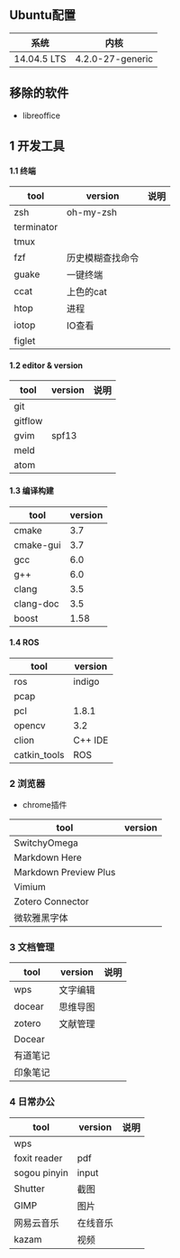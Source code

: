 ## Ubuntu配置       
 系统        | 内核             
---          | ---
 14.04.5 LTS | 4.2.0-27-generic
 ## 移除的软件    
-    libreoffice    
   
 ##  1 开发工具         
 ####  1.1 终端        


 tool      | version            | 说明 |
--         | ----             | ---
zsh        | oh-my-zsh        |
terminator |
tmux       |
fzf        | 历史模糊查找命令
guake      | 一键终端
ccat       | 上色的cat
htop       | 进程
iotop      | IO查看
figlet     |


#### 1.2 editor & version  
tool    | version  | 说明 |
--      | ----  | ---
git     |
gitflow |
gvim    | spf13
meld    |
atom    |

#### 1.3 编译构建   

   tool   | version
---       | ----
cmake     | 3.7
cmake-gui | 3.7
gcc       | 6.0
g++       | 6.0
clang     | 3.5
clang-doc | 3.5
boost     | 1.58

#### 1.4 ROS
tool         | version
---          | ----
ros          | indigo
pcap         |
pcl          | 1.8.1
opencv       | 3.2
clion        | C++ IDE
catkin_tools | ROS

### 2 浏览器
- chrome插件   

tool               | version
---                   | ---
SwitchyOmega          |
Markdown Here         |
Markdown Preview Plus |
Vimium                |
Zotero Connector      |
微软雅黑字体          |
 

### 3 文档管理
tool     | version     | 说明 |
--       | ----     | ---  |
wps      | 文字编辑
docear   | 思维导图
zotero   | 文献管理
Docear   |
有道笔记 |
印象笔记 |


### 4 日常办公  

tool         | version     | 说明 |  
---          | ----     | ---
wps          |
foxit reader | pdf
sogou pinyin | input
Shutter      | 截图
GIMP         | 图片
网易云音乐   | 在线音乐
kazam  | 视频




